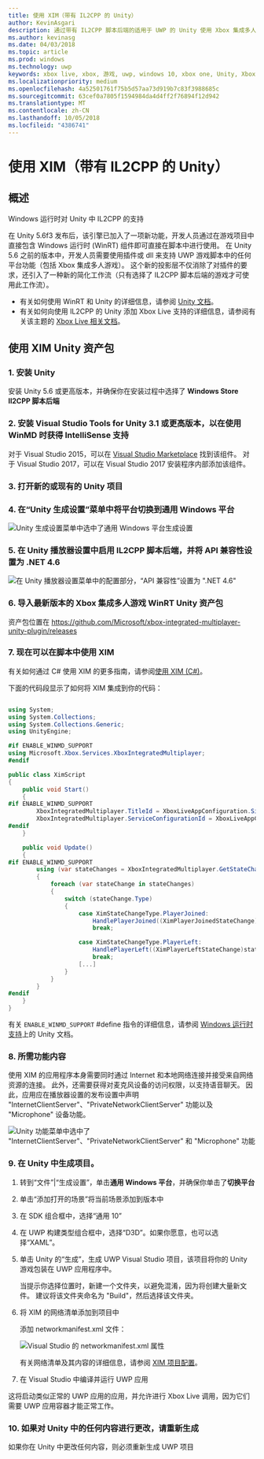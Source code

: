 ```yaml
---
title: 使用 XIM（带有 IL2CPP 的 Unity）
author: KevinAsgari
description: 通过带有 IL2CPP 脚本后端的适用于 UWP 的 Unity 使用 Xbox 集成多人游戏
ms.author: kevinasg
ms.date: 04/03/2018
ms.topic: article
ms.prod: windows
ms.technology: uwp
keywords: xbox live, xbox, 游戏, uwp, windows 10, xbox one, Unity, Xbox 集成多人游戏
ms.localizationpriority: medium
ms.openlocfilehash: 4a52501761f75b5d57aa73d919b7c83f3988685c
ms.sourcegitcommit: 63cef0a7805f1594984da4d4ff2f76894f12d942
ms.translationtype: MT
ms.contentlocale: zh-CN
ms.lasthandoff: 10/05/2018
ms.locfileid: "4386741"
---
```

# <a name="use-xim-unity-with-il2cpp"></a>使用 XIM（带有 IL2CPP 的 Unity）

## <a name="overview"></a>概述

Windows 运行时对 Unity 中 IL2CPP 的支持

在 Unity 5.6f3 发布后，该引擎已加入了一项新功能，开发人员通过在游戏项目中直接包含 Windows 运行时 (WinRT) 组件即可直接在脚本中进行使用。 在 Unity 5.6 之前的版本中，开发人员需要使用插件或 dll 来支持 UWP 游戏脚本中的任何平台功能（包括 Xbox 集成多人游戏）。 这个新的投影层不仅消除了对插件的要求，还引入了一种新的简化工作流（只有选择了 IL2CPP 脚本后端的游戏才可使用此工作流）。

- 有关如何使用 WinRT 和 Unity 的详细信息，请参阅 [Unity 文档](https://docs.unity3d.com/Manual/IL2CPP-WindowsRuntimeSupport.html)。
- 有关如何向使用 IL2CPP 的 Unity 添加 Xbox Live 支持的详细信息，请参阅有关该主题的 [Xbox Live 相关文档](https://docs.microsoft.com/windows/uwp/xbox-live/get-started-with-partner/partner-add-xbox-live-to-unity-uwp)。

## <a name="using-the-xim-unity-asset-package"></a>使用 XIM Unity 资产包

### <a name="1-install-unity"></a>1. 安装 Unity

安装 Unity 5.6 或更高版本，并确保你在安装过程中选择了 **Windows Store Il2CPP 脚本后端**

### <a name="2-install-visual-studio-tools-for-unity-version-31-and-above-for-intellisense-support-when-using-winmds"></a>2. 安装 Visual Studio Tools for Unity 3.1 或更高版本，以在使用 WinMD 时获得 IntelliSense 支持

对于 Visual Studio 2015，可以在 [Visual Studio Marketplace](https://marketplace.visualstudio.com/items?itemName=SebastienLebreton.VisualStudio2015ToolsforUnity) 找到该组件。 对于 Visual Studio 2017，可以在 Visual Studio 2017 安装程序内部添加该组件。

### <a name="3-open-a-new-or-existing-unity-project"></a>3. 打开新的或现有的 Unity 项目

### <a name="4-switch-the-platform-to-universal-windows-platform-in-the-unity-build-settings-menu"></a>4. 在“Unity 生成设置”菜单中将平台切换到通用 Windows 平台

![Unity 生成设置菜单中选中了通用 Windows 平台生成设置](../../images/xboxintegratedmultiplayer/xim-unity-build.png)

### <a name="5-enable-il2cpp-scripting-backend-in-the-unity-player-settings-and-set-api-compatibility-to-net-46"></a>5. 在 Unity 播放器设置中启用 IL2CPP 脚本后端，并将 API 兼容性设置为 .NET 4.6

![在 Unity 播放器设置菜单中的配置部分，“API 兼容性”设置为 ".NET 4.6"](../../images/unity/unity-il2cpp-1.png)

### <a name="6-import-the-latest-version-of-the-xbox-integrated-multiplayer-winrt-unity-asset-package"></a>6. 导入最新版本的 Xbox 集成多人游戏 WinRT Unity 资产包

资产包位置在 https://github.com/Microsoft/xbox-integrated-multiplayer-unity-plugin/releases

### <a name="7-you-can-now-use-xim-in-your-scripts"></a>7. 现在可以在脚本中使用 XIM

有关如何通过 C# 使用 XIM 的更多指南，请参阅[使用 XIM (C#)](using-xim-cs.md)。

下面的代码段显示了如何将 XIM 集成到你的代码：

```cs

using System;
using System.Collections;
using System.Collections.Generic;
using UnityEngine;

#if ENABLE_WINMD_SUPPORT
using Microsoft.Xbox.Services.XboxIntegratedMultiplayer;
#endif

public class XimScript
{
    public void Start()
    {
#if ENABLE_WINMD_SUPPORT
        XboxIntegratedMultiplayer.TitleId = XboxLiveAppConfiguration.SingletonInstance.TitleId;
        XboxIntegratedMultiplayer.ServiceConfigurationId = XboxLiveAppConfiguration.SingletonInstance.ServiceConfigurationId;
#endif
    }

    public void Update()
    {
#if ENABLE_WINMD_SUPPORT
        using (var stateChanges = XboxIntegratedMultiplayer.GetStateChanges())
        {
            foreach (var stateChange in stateChanges)
            {
                switch (stateChange.Type)
                {
                    case XimStateChangeType.PlayerJoined:
                        HandlePlayerJoined((XimPlayerJoinedStateChange)stateChange);
                        break;

                    case XimStateChangeType.PlayerLeft:
                        HandlePlayerLeft((XimPlayerLeftStateChange)stateChange);
                        break;
                    [...]
                }
            }
        }
#endif
    }
}
```

有关 `ENABLE_WINMD_SUPPORT` #define 指令的详细信息，请参阅 [Windows 运行时支持](https://docs.unity3d.com/Manual/IL2CPP-WindowsRuntimeSupport.html)上的 Unity 文档。

### <a name="8-required-capability-content"></a>8. 所需功能内容

使用 XIM 的应用程序本身需要同时通过 Internet 和本地网络连接并接受来自网络资源的连接。 此外，还需要获得对麦克风设备的访问权限，以支持语音聊天。 因此，应用应在播放器设置的发布设置中声明 "InternetClientServer"、"PrivateNetworkClientServer" 功能以及 "Microphone" 设备功能。

![Unity 功能菜单中选中了 "InternetClientServer"、"PrivateNetworkClientServer" 和 "Microphone" 功能](../../images/xboxintegratedmultiplayer/xim-unity-capability.png)

### <a name="9-build-the-project-in-unity"></a>9. 在 Unity 中生成项目。

1. 转到“文件”|“生成设置”，单击**通用 Windows 平台**，并确保你单击了**切换平台**

2. 单击“添加打开的场景”将当前场景添加到版本中

3. 在 SDK 组合框中，选择“通用 10”

4. 在 UWP 构建类型组合框中，选择“D3D”。如果你愿意，也可以选择“XAML”。

5. 单击 Unity 的“生成”，生成 UWP Visual Studio 项目，该项目将你的 Unity 游戏包装在 UWP 应用程序中。

    当提示你选择位置时，新建一个文件夹，以避免混淆，因为将创建大量新文件。 建议将该文件夹命名为 "Build"，然后选择该文件夹。

6. 将 XIM 的网络清单添加到项目中

    添加 networkmanifest.xml 文件：

    ![Visual Studio 的 networkmanifest.xml 属性](../../images/xboxintegratedmultiplayer/xim-unity-networkmanifest.png)

    有关网络清单及其内容的详细信息，请参阅 [XIM 项目配置](xim-manifest.md)。

7. 在 Visual Studio 中编译并运行 UWP 应用

这将启动类似正常的 UWP 应用的应用，并允许进行 Xbox Live 调用，因为它们需要 UWP 应用容器才能正常工作。

### <a name="10-rebuild-if-you-make-changes-to-anything-in-unity"></a>10. 如果对 Unity 中的任何内容进行更改，请重新生成

如果你在 Unity 中更改任何内容，则必须重新生成 UWP 项目
